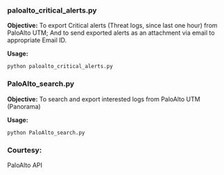 ### paloalto_critical_alerts.py

**Objective:**
To export Critical alerts (Threat logs, since last one hour) from PaloAlto UTM; And to send exported alerts as an attachment via email to appropriate Email ID.

**Usage:**
```
python paloalto_critical_alerts.py
```

### PaloAlto_search.py

**Objective:**
To search and export interested logs from PaloAlto UTM (Panorama)

**Usage:**
```
python PaloAlto_search.py
```

### Courtesy:
PaloAlto API
